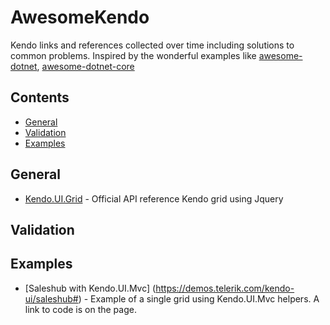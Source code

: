 # AwesomeKendo
Kendo links and references collected over time including solutions to common problems. Inspired by the wonderful examples like  [awesome-dotnet](https://github.com/quozd/awesome-dotnet), [awesome-dotnet-core](https://github.com/thangchung/awesome-dotnet-core)


## Contents

* [General](#general)
* [Validation](#validation)
* [Examples](#examples)






## General
  * [Kendo.UI.Grid](https://docs.telerik.com/kendo-ui/api/javascript/ui/grid) - Official API reference Kendo grid using Jquery 
## Validation
## Examples
 * [Saleshub with Kendo.UI.Mvc] (https://demos.telerik.com/kendo-ui/saleshub#) - Example of a single grid using Kendo.UI.Mvc helpers. A link to code is on the page.  

